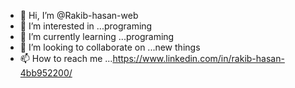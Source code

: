 - 👋 Hi, I’m @Rakib-hasan-web
- 👀 I’m interested in ...programing
- 🌱 I’m currently learning ...programing
- 💞️ I’m looking to collaborate on ...new things
- 📫 How to reach me ...https://www.linkedin.com/in/rakib-hasan-4bb952200/

<!---
Rakib-hasan-web/Rakib-hasan-web is a ✨ special ✨ repository because its `README.md` (this file) appears on your GitHub profile.
You can click the Preview link to take a look at your changes.
--->
